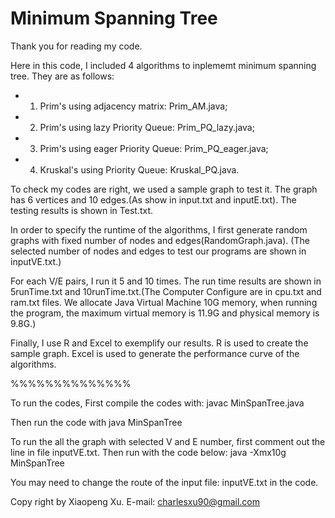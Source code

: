 Minimum Spanning Tree
================

Thank you for reading my code.

Here in this code, I included 4 algorithms to inplememt minimum spanning tree.
They are as follows:
 * 1. Prim's using adjacency matrix: Prim_AM.java;
 * 2. Prim's using lazy Priority Queue: Prim_PQ_lazy.java;
 * 3. Prim's using eager Priority Queue: Prim_PQ_eager.java;
 * 4. Kruskal's using Priority Queue: Kruskal_PQ.java.

To check my codes are right, we used a sample graph to test it. The graph has 6 vertices and 10 edges.(As show in input.txt and inputE.txt). The testing results is shown in Test.txt.

In order to specify the runtime of the algorithms, I first generate random graphs with fixed number of nodes and edges(RandomGraph.java). (The selected number of nodes and edges to test our programs are shown in inputVE.txt.)

For each V/E pairs, I run it 5 and 10 times. The run time results are shown in 5runTime.txt and 10runTime.txt.(The Computer Configure are in cpu.txt and ram.txt files. We allocate Java Virtual Machine 10G memory, when running the program, the maximum virtual memory is 11.9G and physical memory is 9.8G.)

Finally, I use R and Excel to exemplify our results. R is used to create the sample graph. Excel is used to generate the performance curve of the algorithms.


%%%%%%%%%%%%%%

To run the codes, 
First compile the codes with:
javac MinSpanTree.java

Then run the code with
java MinSpanTree

To run the all the graph with selected V and E number, first comment out the line in file inputVE.txt. Then run with the code below:
java -Xmx10g MinSpanTree

You may need to change the route of the input file: inputVE.txt in the code.

Copy right by Xiaopeng Xu. E-mail: charlesxu90@gmail.com
